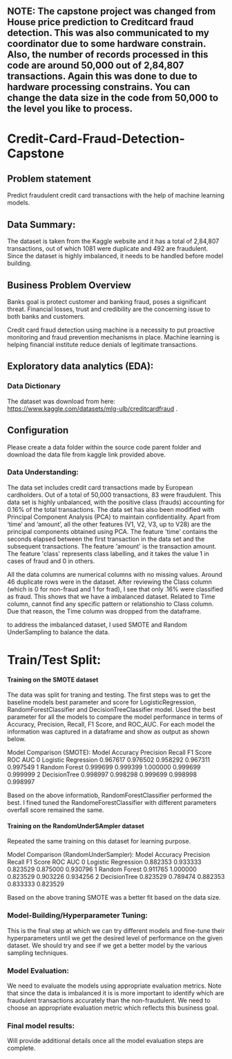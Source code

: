 ## NOTE: The capstone project was changed from House price prediction to Creditcard fraud detection. This was also communicated to my coordinator due to some hardware constrain. Also, the number of records processed in this code are around 50,000 out of 2,84,807 transactions. Again this was done to due to hardware processing constrains. You can change the data size in the code from 50,000 to the level you like to process.


# Credit-Card-Fraud-Detection-Capstone

## Problem statement
Predict fraudulent credit card transactions with the help of machine learning models.

## Data Summary:
The dataset is taken from the Kaggle website and it has a total of 2,84,807 transactions, out of which 1081 were duplicate and 492 are fraudulent. Since the dataset is highly imbalanced, it needs to be handled before model building.

## Business Problem Overview
Banks goal is protect customer and banking fraud, poses a significant threat. Financial losses, trust and credibility are the concerning issue to both banks and customers.

Credit card fraud detection using machine is a necessity to put proactive monitoring and fraud prevention mechanisms in place. Machine learning is helping financial institute reduce denials of legitimate transactions.

## Exploratory data analytics (EDA): 

### Data Dictionary
The dataset was download from here: https://www.kaggle.com/datasets/mlg-ulb/creditcardfraud .

## Configuration 
Please create a data folder within the source code parent folder and download the data file from kaggle link provided above.

### Data Understanding:
The data set includes credit card transactions made by European cardholders. Out of a total of 50,000 transactions, 83 were fraudulent. This data set is highly unbalanced, with the positive class (frauds) accounting for 0.16% of the total transactions. The data set has also been modified with Principal Component Analysis (PCA) to maintain confidentiality. Apart from ‘time’ and ‘amount’, all the other features (V1, V2, V3, up to V28) are the principal components obtained using PCA. The feature 'time' contains the seconds elapsed between the first transaction in the data set and the subsequent transactions. The feature 'amount' is the transaction amount. The feature 'class' represents class labelling, and it takes the value 1 in cases of fraud and 0 in others.

All the data columns are numerical columns with no missing values. Around 46 duplicate rows were in the dataset. After reviewing the Class column (which is 0 for non-fraud and 1 for frad), I see that only .16% were classified as fraud. This shows that we have a imbalanced dataset. Related to Time column, cannot find any specific pattern or relationshio to Class column. Due that reason, the Time column was dropped from the dataframe.

to address the imbalanced dataset, I used SMOTE and Random UnderSampling to balance the data. 

# Train/Test Split: 
#### Training on the SMOTE dataset
The data was split for traning and testing. The first steps was to get the baseline models best parameter and score for LogisticRegression, RandomForestClassifier and DecisionTreeClassifier model. Used the best parameter for all the models to compare the model performance in terms of Accuracy, Precision, Recall, F1 Score, and ROC_AUC. For each model the information was captured in a dataframe and show as output as shown below.

Model Comparison (SMOTE):
                 Model  Accuracy  Precision    Recall  F1 Score   ROC AUC
0  Logistic Regression  0.967617   0.976502  0.958292  0.967311  0.997549
1        Random Forest  0.999699   0.999399  1.000000  0.999699  0.999999
2         DecisionTree  0.998997   0.998298  0.999699  0.998998  0.998997

Based on the above informatiob, RandomForestClassifier performed the best. I fined tuned the RandomeForestClassifier with different parameters overfall score remained the same.

#### Training on the RandomUnderSAmpler dataset
Repeated the same training on this dataset for learning purpose.

Model Comparison (RandomUnderSampler):
                 Model  Accuracy  Precision    Recall  F1 Score   ROC AUC
0  Logistic Regression  0.882353   0.933333  0.823529  0.875000  0.930796
1        Random Forest  0.911765   1.000000  0.823529  0.903226  0.934256
2         DecisionTree  0.823529   0.789474  0.882353  0.833333  0.823529

Based on the above traning SMOTE was a better fit based on the data size.

### Model-Building/Hyperparameter Tuning: 
This is the final step at which we can try different models and fine-tune their hyperparameters until we get the desired level of performance on the given dataset. We should try and see if we get a better model by the various sampling techniques.

### Model Evaluation: 
We need to evaluate the models using appropriate evaluation metrics. Note that since the data is imbalanced it is is more important to identify which are fraudulent transactions accurately than the non-fraudulent. We need to choose an appropriate evaluation metric which reflects this business goal.

### Final model results:
Will provide additional details once all the model evaluation steps are complete.
